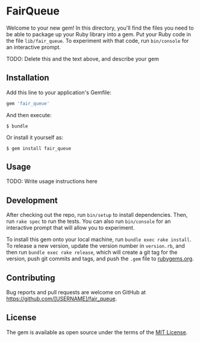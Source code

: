 # FairQueue

Welcome to your new gem! In this directory, you'll find the files you need to be able to package up your Ruby library into a gem. Put your Ruby code in the file `lib/fair_queue`. To experiment with that code, run `bin/console` for an interactive prompt.

TODO: Delete this and the text above, and describe your gem

## Installation

Add this line to your application's Gemfile:

```ruby
gem 'fair_queue'
```

And then execute:

    $ bundle

Or install it yourself as:

    $ gem install fair_queue

## Usage

TODO: Write usage instructions here

## Development

After checking out the repo, run `bin/setup` to install dependencies. Then, run `rake spec` to run the tests. You can also run `bin/console` for an interactive prompt that will allow you to experiment.

To install this gem onto your local machine, run `bundle exec rake install`. To release a new version, update the version number in `version.rb`, and then run `bundle exec rake release`, which will create a git tag for the version, push git commits and tags, and push the `.gem` file to [rubygems.org](https://rubygems.org).

## Contributing

Bug reports and pull requests are welcome on GitHub at https://github.com/[USERNAME]/fair_queue.

## License

The gem is available as open source under the terms of the [MIT License](https://opensource.org/licenses/MIT).

